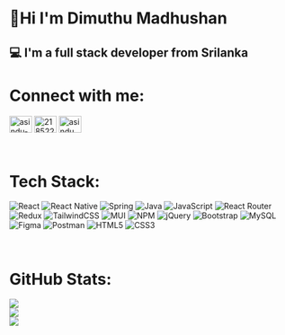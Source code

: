 # :wave:Hi I'm Dimuthu Madhushan
## 💻  I'm a full stack developer from Srilanka

# Connect with me:
<p align="left">
<a href="https://www.linkedin.com/in/dimuthuo" target="blank"><img align="center" src="https://raw.githubusercontent.com/rahuldkjain/github-profile-readme-generator/master/src/images/icons/Social/linked-in-alt.svg" alt="asindu-de-silva" height="30" width="40" /></a>
<a href="https://stackoverflow.com/users/ 22213334/dimuthu-madhusahan" target="blank"><img align="center" src="https://raw.githubusercontent.com/rahuldkjain/github-profile-readme-generator/master/src/images/icons/Social/stack-overflow.svg" alt="21852219" height="30" width="40" /></a>
<a href="https://web.facebook.com/dimuthu.madushan.92" target="blank"><img align="center" src="https://raw.githubusercontent.com/rahuldkjain/github-profile-readme-generator/master/src/images/icons/Social/facebook.svg" alt="asindu.desilva.7" height="30" width="40" /></a>
</p>
<br>

#  Tech Stack:
![React](https://img.shields.io/badge/react-%2320232a.svg?style=for-the-badge&logo=react&logoColor=%2361DAFB) ![React Native](https://img.shields.io/badge/react_native-%2320232a.svg?style=for-the-badge&logo=react&logoColor=%2361DAFB) ![Spring](https://img.shields.io/badge/spring-%236DB33F.svg?style=for-the-badge&logo=spring&logoColor=white) ![Java](https://img.shields.io/badge/java-%23ED8B00.svg?style=for-the-badge&logo=java&logoColor=white) ![JavaScript](https://img.shields.io/badge/javascript-%23323330.svg?style=for-the-badge&logo=javascript&logoColor=%23F7DF1E) ![React Router](https://img.shields.io/badge/React_Router-CA4245?style=for-the-badge&logo=react-router&logoColor=white) ![Redux](https://img.shields.io/badge/redux-%23593d88.svg?style=for-the-badge&logo=redux&logoColor=white) ![TailwindCSS](https://img.shields.io/badge/tailwindcss-%2338B2AC.svg?style=for-the-badge&logo=tailwind-css&logoColor=white) ![MUI](https://img.shields.io/badge/MUI-%230081CB.svg?style=for-the-badge&logo=material-ui&logoColor=white) ![NPM](https://img.shields.io/badge/NPM-%23000000.svg?style=for-the-badge&logo=npm&logoColor=white) ![jQuery](https://img.shields.io/badge/jquery-%230769AD.svg?style=for-the-badge&logo=jquery&logoColor=white) ![Bootstrap](https://img.shields.io/badge/bootstrap-%23563D7C.svg?style=for-the-badge&logo=bootstrap&logoColor=white) ![MySQL](https://img.shields.io/badge/mysql-%2300f.svg?style=for-the-badge&logo=mysql&logoColor=white) 	![Figma](https://img.shields.io/badge/figma-%23F24E1E.svg?style=for-the-badge&logo=figma&logoColor=white) ![Postman](https://img.shields.io/badge/Postman-FF6C37?style=for-the-badge&logo=postman&logoColor=white) ![HTML5](https://img.shields.io/badge/html5-%23E34F26.svg?style=for-the-badge&logo=html5&logoColor=white) ![CSS3](https://img.shields.io/badge/css3-%231572B6.svg?style=for-the-badge&logo=css3&logoColor=white)

<br>

# GitHub Stats:
![](https://github-readme-stats.vercel.app/api?username=DimuthuMadhushan&theme=merko&hide_border=false&include_all_commits=false&count_private=false)<br/>
![](https://github-readme-streak-stats.herokuapp.com/?user=DimuthuMadhushan&theme=merko&hide_border=false)<br/>
![](https://github-readme-stats.vercel.app/api/top-langs/?username=DimuthuMadhushan&theme=merko&hide_border=false&include_all_commits=false&count_private=false&layout=compact)

<!-- ## 🏆 GitHub Trophies
![](https://github-profile-trophy.vercel.app/?username=AsinduDeSilva&theme=matrix&no-frame=false&no-bg=false&margin-w=4)

---
[![](https://visitcount.itsvg.in/api?id=AsinduDeSilva&icon=6&color=0)](https://visitcount.itsvg.in) -->

<!-- Proudly created with GPRM ( https://gprm.itsvg.in ) -->
